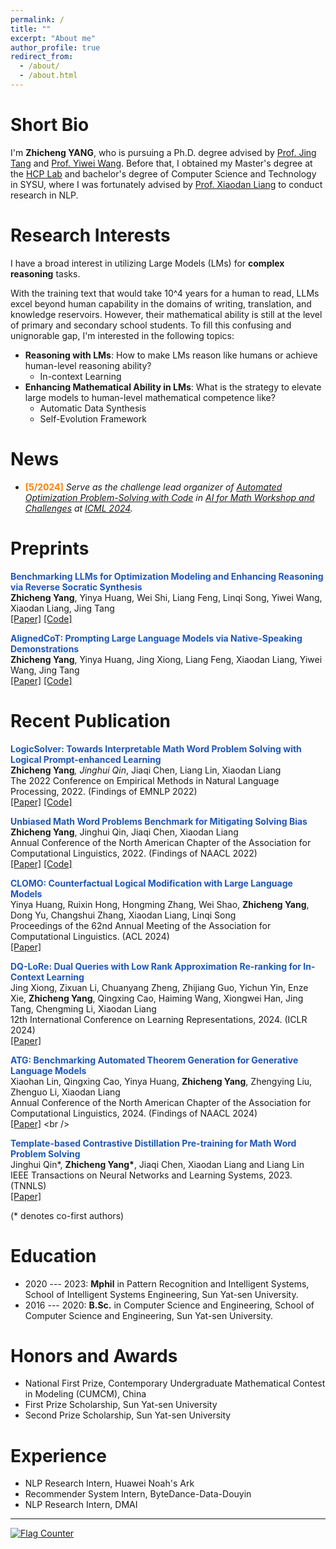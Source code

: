 ```yaml
---
permalink: /
title: ""
excerpt: "About me"
author_profile: true
redirect_from: 
  - /about/
  - /about.html
---
```



Short Bio
===
I'm **Zhicheng YANG**, who is pursuing a Ph.D. degree advised by [Prof. Jing Tang](https://sites.google.com/view/jtang) and [Prof. Yiwei Wang](https://wangywust.github.io/). Before that, I obtained my Master's degree at the [HCP Lab](http://www.sysu-hcp.net/home/) and bachelor's degree of Computer Science and Technology in SYSU, where I was fortunately advised by [Prof. Xiaodan Liang](https://scholar.google.com/citations?user=voxznZAAAAAJ&hl=zh-CN) to conduct research in NLP.


Research Interests
===
I have a broad interest in utilizing Large Models (LMs) for **complex reasoning** tasks.

With the training text that would take 10^4 years for a human to read, LLMs excel beyond human capability in the domains of writing, translation, and knowledge reservoirs.
However, their mathematical ability is still at the level of primary and secondary school students. 
To fill this confusing and unignorable gap, I'm interested in the following topics:
* **Reasoning with LMs**: How to make LMs reason like humans or achieve human-level reasoning ability?
  * In-context Learning
* **Enhancing Mathematical Ability in LMs**: What is the strategy to elevate large models to human-level mathematical competence like?
  * Automatic Data Synthesis
  * Self-Evolution Framework


News
===
- **<font style = "color:#FF8000">[5/2024]</font>** *Serve as the challenge lead organizer of [Automated Optimization Problem-Solving with Code](https://www.codabench.org/competitions/2438/) in [AI for Math Workshop and Challenges](https://sites.google.com/view/ai4mathworkshopicml2024) at [ICML 2024](https://icml.cc/Conferences/2024).*


Preprints
===
<strong><font style = "color:#1f57b8">Benchmarking LLMs for Optimization Modeling and Enhancing Reasoning via Reverse Socratic Synthesis</font></strong><br />
<strong>Zhicheng Yang</strong>, Yinya Huang, Wei Shi, Liang Feng, Linqi Song, Yiwei Wang, Xiaodan Liang, Jing Tang <br />
[[Paper]](https://arxiv.org/abs/2407.09887) [[Code]](https://github.com/yangzhch6/ReSocratic) <br /> 

<strong><font style = "color:#1f57b8">AlignedCoT: Prompting Large Language Models via Native-Speaking Demonstrations</font></strong><br />
<strong>Zhicheng Yang</strong>, Yinya Huang, Jing Xiong, Liang Feng, Xiaodan Liang, Yiwei Wang, Jing Tang <br />
[[Paper]](https://arxiv.org/abs/2311.13538) [[Code]](https://github.com/yangzhch6/AlignedCoT) <br /> 


Recent Publication 
===
<strong><font style = "color:#1f57b8">LogicSolver: Towards Interpretable Math Word Problem Solving with Logical Prompt-enhanced Learning</font></strong><br />
<strong>Zhicheng Yang<sup>*</sup></strong>, Jinghui Qin<sup>*</sup>, Jiaqi Chen, Liang Lin, Xiaodan Liang<br />
The 2022 Conference on Empirical Methods in Natural Language Processing, 2022. (Findings of EMNLP 2022) <br />
[[Paper]](https://anthology.aclweb.org/2022.findings-emnlp.1/) [[Code]](https://github.com/yangzhch6/InterMWP)<br />

<strong><font style = "color:#1f57b8">Unbiased Math Word Problems Benchmark for Mitigating Solving Bias</font></strong><br />
<strong>Zhicheng Yang</strong>, Jinghui Qin, Jiaqi Chen, Xiaodan Liang<br />
Annual Conference of the North American Chapter of the Association for Computational Linguistics, 2022. (Findings of NAACL 2022)<br />
[[Paper]](https://aclanthology.org/2022.findings-naacl.104/) [[Code]](https://github.com/yangzhch6/UnbiasedMWP) <br />

<strong><font style = "color:#1f57b8">CLOMO: Counterfactual Logical Modification with Large Language Models</font></strong><br />
Yinya Huang, Ruixin Hong, Hongming Zhang, Wei Shao, <strong>Zhicheng Yang</strong>, Dong Yu, Changshui Zhang, Xiaodan Liang, Linqi Song <br />
Proceedings of the 62nd Annual Meeting of the Association for Computational Linguistics. (ACL 2024) <br />
[[Paper]](https://arxiv.org/abs/2311.17438) <br />

<strong><font style = "color:#1f57b8">DQ-LoRe: Dual Queries with Low Rank Approximation Re-ranking for In-Context Learning</font></strong><br />
Jing Xiong, Zixuan Li, Chuanyang Zheng, Zhijiang Guo, Yichun Yin, Enze Xie, <strong>Zhicheng Yang</strong>, Qingxing Cao, Haiming Wang, Xiongwei Han, Jing Tang, Chengming Li, Xiaodan Liang <br />
12th International Conference on Learning Representations, 2024. (ICLR 2024)<br />
[[Paper]](https://arxiv.org/abs/2310.02954) <br />

<strong><font style = "color:#1f57b8">ATG: Benchmarking Automated Theorem Generation for Generative Language Models</font></strong><br />
Xiaohan Lin, Qingxing Cao, Yinya Huang, **Zhicheng Yang**, Zhengying Liu, Zhenguo Li, Xiaodan Liang <br />
Annual Conference of the North American Chapter of the Association for Computational Linguistics, 2024. (Findings of NAACL 2024)<br />
[[Paper]](https://openreview.net/forum?id=H0RzzhAxTv&referrer=%5BAuthor%20Console%5D(%2Fgroup%3Fid%3Daclweb.org%2FNAACL%2F2024%2FConference%2FAuthors%23your-submissions)) <br />

<strong><font style = "color:#1f57b8">Template-based Contrastive Distillation Pre-training for Math Word Problem Solving</font></strong><br />
Jinghui Qin*, <strong>Zhicheng Yang*</strong>, Jiaqi Chen, Xiaodan Liang and Liang Lin<br />
IEEE Transactions on Neural Networks and Learning Systems, 2023. (TNNLS) <br />
[[Paper]](https://ieeexplore.ieee.org/document/10113691) <br />

(* denotes co-first authors) <br />


Education
===
* 2020 --- 2023: **Mphil** in Pattern Recognition and Intelligent Systems, School of Intelligent Systems Engineering, Sun Yat-sen University. 
* 2016 --- 2020: **B.Sc.** in Computer Science and Engineering, School of Computer Science and Engineering, Sun Yat-sen University.


Honors and Awards
===
* National First Prize, Contemporary Undergraduate Mathematical Contest in Modeling (CUMCM), China
* First Prize Scholarship, Sun Yat-sen University
* Second Prize Scholarship, Sun Yat-sen University

Experience
===
* <div>NLP Research Intern, Huawei Noah's Ark</div> 
* <div>Recommender System Intern, ByteDance-Data-Douyin</div> 
* <div>NLP Research Intern, DMAI</div> 

---
<script>
document.write("Last modifid at: "+document.lastModified+"" )
</script>

<a href="https://info.flagcounter.com/kdvh"><img src="https://s11.flagcounter.com/map/kdvh/size_s/txt_000000/border_CCCCCC/pageviews_1/viewers_0/flags_0/" alt="Flag Counter" border="0"></a>

